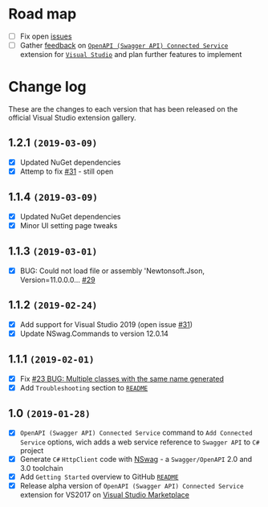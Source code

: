 # Road map

- [ ] Fix open [issues](https://github.com/dmitry-pavlov/openapi-connected-service/issues/)
- [ ] Gather [feedback](https://github.com/dmitry-pavlov/openapi-connected-service/issues/new) on [`OpenAPI (Swagger API) Connected Service`](https://marketplace.visualstudio.com/items?itemName=dmitry-pavlov.OpenAPIConnectedService) extension for [`Visual Studio`](https://visualstudio.microsoft.com/vs/) and plan further features to implement

# Change log

These are the changes to each version that has been released on the official Visual Studio extension gallery.

## 1.2.1 `(2019-03-09)`

- [x] Updated NuGet dependencies
- [x] Attemp to fix [#31](https://github.com/dmitry-pavlov/openapi-connected-service/issues/31) - still open

## 1.1.4 `(2019-03-09)`

- [x] Updated NuGet dependencies
- [x] Minor UI setting page tweaks

## 1.1.3 `(2019-03-01)`

- [x] BUG: Could not load file or assembly 'Newtonsoft.Json, Version=11.0.0.0... [#29](https://github.com/dmitry-pavlov/openapi-connected-service/issues/29)

## 1.1.2 `(2019-02-24)`

- [x] Add support for Visual Studio 2019 (open issue [#31](https://github.com/dmitry-pavlov/openapi-connected-service/issues/31))
- [x] Update NSwag.Commands to version 12.0.14

## 1.1.1 `(2019-02-01)`

- [x] Fix [#23 BUG: Multiple classes with the same name generated](https://github.com/dmitry-pavlov/openapi-connected-service/issues/23)
- [x] Add `Troubleshooting` section to [`README`](https://github.com/dmitry-pavlov/openapi-connected-service/)

## 1.0 `(2019-01-28)`

- [x] `OpenAPI (Swagger API) Connected Service` command to `Add Connected Service` options, wich adds a web service reference to `Swagger API` to `C#` project
- [x] Generate `C#` `HttpClient` code with [NSwag](https://github.com/RSuter/NSwag) - a `Swagger/OpenAPI` 2.0 and 3.0 toolchain
- [x] Add `Getting Started` overview to GitHub [`README`](https://github.com/dmitry-pavlov/openapi-connected-service/)
- [x] Release alpha version of `OpenAPI (Swagger API) Connected Service` extension for VS2017 on [Visual Studio Marketplace](https://marketplace.visualstudio.com/) 
